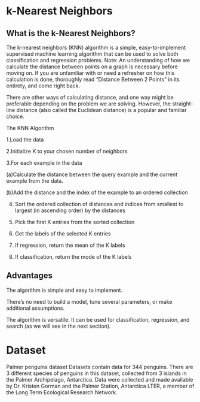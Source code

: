 # k-Nearest Neighbors

## What is the k-Nearest Neighbors?

The k-nearest neighbors (KNN) algorithm is a simple, easy-to-implement supervised machine learning algorithm that can be used to solve both classification and regression problems.
Note: An understanding of how we calculate the distance between points on a graph is necessary before moving on. If you are unfamiliar with or need a refresher on how this calculation is done, thoroughly read “Distance Between 2 Points” in its entirety, and come right back.

There are other ways of calculating distance, and one way might be preferable depending on the problem we are solving. However, the straight-line distance (also called the Euclidean distance) is a popular and familiar choice.

The KNN Algorithm

1.Load the data

2.Initialize K to your chosen number of neighbors

3.For each example in the data

(a)Calculate the distance between the query example and the current example from the data.

(b)Add the distance and the index of the example to an ordered collection


4. Sort the ordered collection of distances and indices from smallest to largest (in ascending order) by the distances

5. Pick the first K entries from the sorted collection

6. Get the labels of the selected K entries

7. If regression, return the mean of the K labels

8. If classification, return the mode of the K labels

## Advantages

The algorithm is simple and easy to implement.

There’s no need to build a model, tune several parameters, or make additional assumptions.

The algorithm is versatile. It can be used for classification, regression, and search (as we will see in the next section).

# Dataset

Palmer penguins dataset
Datasets contain data for 344 penguins. There are 3 different species of penguins in this dataset, collected from 3 islands in the Palmer Archipelago, Antarctica. Data were collected and made available by Dr. Kristen Gorman and the Palmer Station, Antarctica LTER, a member of the Long Term Ecological Research Network.
